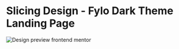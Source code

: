# Slicing Design - Fylo Dark Theme Landing Page
 
![Design preview frontend mentor](../public/design/preview.jpg)
